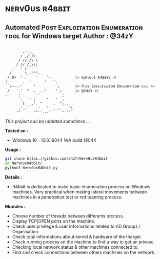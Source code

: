 # ɴᴇʀᴠ0ᴜs ʀ4ʙʙɪᴛ
**Automated Pᴏsᴛ Exᴘʟᴏɪᴛᴀᴛɪᴏɴ Eɴᴜᴍᴇʀᴀᴛɪᴏɴ ᴛᴏᴏʟ for Windows target**
**Author : @34zY**
-----------------------------------


```text

        .--,_
       / ,/ /\
      / // /\ \
     / // /_\\|
   .'  ' (
  /__    \.-"""-._
 / 0>  ' .    '    `-.          |> ɴᴇʀᴠ0ᴜs ʀ4ʙʙɪᴛ >|
(       .  '      "   `.        
 `/─-.-'     "       '  ;       |> Pᴏsᴛ Exᴘʟᴏɪᴛᴀᴛɪᴏɴ Eɴᴜᴍᴇʀᴀᴛɪᴏɴ ᴛᴏᴏʟ >|
 /   `.'  "  .  .-'    " ;   	|> @34zY >|
~     : .     .'          ;
      `.   ' :     '   '  ;
        )  _.". "     .  ";..
      .'_.'   .'   '  __.,   `\
     '"      ""''---'`    "''"`

```
*This project can be updated sometimes ...*

**Tested on :**

- Windows 10 - 10.0.19044 N/A build 19044
 
**Usage :**

```bash 
git clone https://github.com/34zY/Nerv0usR4bbit
cd Nerv0usR4bbit/
python3 Nerv0usR4bbit.py
```

**Details :** 

- R4bbit is dedicated to make basic enumeration process on Windows machines. Very practical when making lateral movements between machines in a penetration test or red teaming process.

**Modules :** 

-  Choose number of threads between differents process.
-  Display TCP|OPEN ports on the machine.
-  Check user privilege & user informations related to AD Groups / Organisation.
-  Check total informations about kernel & hardware of the tharget.
-  Check running process on the machine to find a way to get an privesc.
-  Checking local network status & other machines connected to.
-  Find and check connections between others machines on the network.

